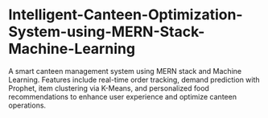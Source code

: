 # Intelligent-Canteen-Optimization-System-using-MERN-Stack-Machine-Learning
A smart canteen management system using MERN stack and Machine Learning. Features include real-time order tracking, demand prediction with Prophet, item clustering via K-Means, and personalized food recommendations to enhance user experience and optimize canteen operations.
